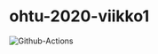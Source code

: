 # ohtu-2020-viikko1

![Github-Actions](https://github.com/silmish/ohtu-viikko1-s2020/workflows/Java%20CI%20with%20Gradle/badge.svg)
